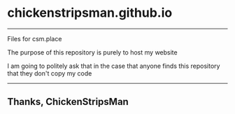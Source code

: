 # chickenstripsman.github.io
<html>
  <head>
  </head>
  <body>
    <hr>
    <p>Files for csm.place</p>
    <p>The purpose of this repository is purely to host my website</p>
    <p>I am going to politely ask that in the case that anyone finds this repository that they don't copy my code</p>
    <hr>
    <h2>Thanks, ChickenStripsMan</h2>
  </body>
</html>
